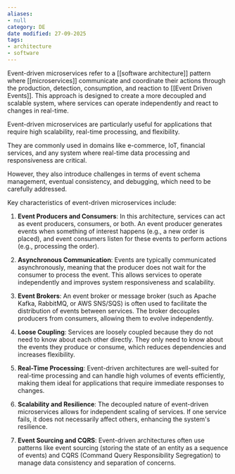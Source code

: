 ```yaml
---
aliases:
- null
category: DE
date modified: 27-09-2025
tags:
- architecture
- software
---
```

Event-driven microservices refer to a [[software architecture]] pattern where [[microservices]] communicate and coordinate their actions through the production, detection, consumption, and reaction to [[Event Driven Events]]. This approach is designed to create a more decoupled and scalable system, where services can operate independently and react to changes in real-time.

Event-driven microservices are particularly useful for applications that require high scalability, real-time processing, and flexibility. 

They are commonly used in domains like e-commerce, IoT, financial services, and any system where real-time data processing and responsiveness are critical. 

However, they also introduce challenges in terms of event schema management, eventual consistency, and debugging, which need to be carefully addressed.

Key characteristics of event-driven microservices include:

1. **Event Producers and Consumers**: In this architecture, services can act as event producers, consumers, or both. An event producer generates events when something of interest happens (e.g., a new order is placed), and event consumers listen for these events to perform actions (e.g., processing the order).

2. **Asynchronous Communication**: Events are typically communicated asynchronously, meaning that the producer does not wait for the consumer to process the event. This allows services to operate independently and improves system responsiveness and scalability.

3. **Event Brokers**: An event broker or message broker (such as Apache Kafka, RabbitMQ, or AWS SNS/SQS) is often used to facilitate the distribution of events between services. The broker decouples producers from consumers, allowing them to evolve independently.

4. **Loose Coupling**: Services are loosely coupled because they do not need to know about each other directly. They only need to know about the events they produce or consume, which reduces dependencies and increases flexibility.

5. **Real-Time Processing**: Event-driven architectures are well-suited for real-time processing and can handle high volumes of events efficiently, making them ideal for applications that require immediate responses to changes.

6. **Scalability and Resilience**: The decoupled nature of event-driven microservices allows for independent scaling of services. If one service fails, it does not necessarily affect others, enhancing the system's resilience.

7. **Event Sourcing and CQRS**: Event-driven architectures often use patterns like event sourcing (storing the state of an entity as a sequence of events) and CQRS (Command Query Responsibility Segregation) to manage data consistency and separation of concerns.

